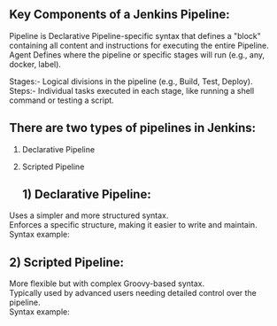 ## Key Components of a Jenkins Pipeline:

Pipeline is Declarative Pipeline-specific syntax that defines a "block" containing all content and instructions for executing the entire Pipeline.<br>
Agent Defines where the pipeline or specific stages will run (e.g., any, docker, label).<br>

Stages:- Logical divisions in the pipeline (e.g., Build, Test, Deploy).<br>
Steps:- Individual tasks executed in each stage, like running a shell command or testing a script.<br>

## There are two types of pipelines in Jenkins:
1) Declarative Pipeline<br>
2) Scripted Pipeline<br>

    ## 1) Declarative Pipeline:<br>

Uses a simpler and more structured syntax.<br>
Enforces a specific structure, making it easier to write and maintain.<br>
Syntax example:<br>


   ## 2) Scripted Pipeline:<br>

More flexible but with complex Groovy-based syntax.<br>
Typically used by advanced users needing detailed control over the pipeline.<br>
Syntax example:<br>


